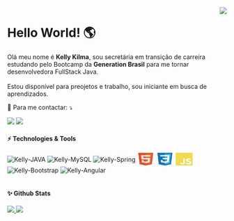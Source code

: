 <img align="right" height="400" src="https://user-images.githubusercontent.com/107444658/189451399-dec293d1-1020-453e-a51c-952ad6e7c13a.png">


# Hello World! 🌎

Olá meu nome é **Kelly Kilma**, sou secretária em transição de carreira estudando pelo Bootcamp da **Generation Brasil** para me tornar desenvolvedora FullStack Java. <br>
<br>
Estou disponível para preojetos e trabalho, sou iniciante em busca de aprendizados.

📧 Para me contactar: ⤵️
<div>
 <p align="left">
  <a href="https://www.linkedin.com/in/kellykilma/" alt="Linkedin">
  <img src="https://img.shields.io/badge/-Linkedin-0e76a8?style=for-the-badge&logo=Linkedin&logoColor=white&link=https://www.linkedin.com/in/kellykilma/"></a>

  <a href="kellykilmadesousa@gmail.com" alt="Gmail">
  <img src="https://img.shields.io/badge/Gmail-D14836?style=for-the-badge&logo=gmail&logoColor=white&link=kellykilmadesousa@gmail.com"></a>
</p>
</div>

#### ⚡ Technologies & Tools
<div style="display: inline_block">
  <img align="center" alt="Kelly-JAVA" height="40" width="45" src="https://cdn.jsdelivr.net/gh/devicons/devicon/icons/java/java-original.svg">
  <img align="center" alt="Kelly-MySQL" height="40" width="45" src="https://cdn.jsdelivr.net/gh/devicons/devicon/icons/mysql/mysql-original-wordmark.svg">
  <img align="center" alt="Kelly-Spring" height="30" width="40" src="https://cdn.jsdelivr.net/gh/devicons/devicon/icons/spring/spring-original.svg">
  <img align="center" alt="Kelly-HTML" height="30" width="40" src="https://raw.githubusercontent.com/devicons/devicon/master/icons/html5/html5-original.svg">
  <img align="center" alt="Kelly-CSS" height="30" width="40" src="https://raw.githubusercontent.com/devicons/devicon/master/icons/css3/css3-original.svg">
  <img align="center" alt="Kelly-Js" height="30" width="40" src="https://raw.githubusercontent.com/devicons/devicon/master/icons/javascript/javascript-plain.svg"> 
  <img align="center" alt="Kelly-Bootstrap" height="30" width="40" src="https://cdn.jsdelivr.net/gh/devicons/devicon/icons/bootstrap/bootstrap-original-wordmark.svg"> 
  <img align="center" alt="Kelly-Angular" height="30" width="40" src="https://cdn.jsdelivr.net/gh/devicons/devicon/icons/angularjs/angularjs-plain.svg"> 
</div> 
<br>

#### ✨ Github Stats
<div align="left">

  <a href="https://github.com/">
  <img height="150em" src="https://github-readme-stats.vercel.app/api?username=kellykilmadesousa&show_icons=true&theme=tokyonight&include_all_commits=true&count_private=true"/>
  <img height="150em" src="https://github-readme-stats.vercel.app/api/top-langs/?username=kellykilmadesousa&layout=compact&langs_count=7&theme=tokyonight"/>
</a>

 #



